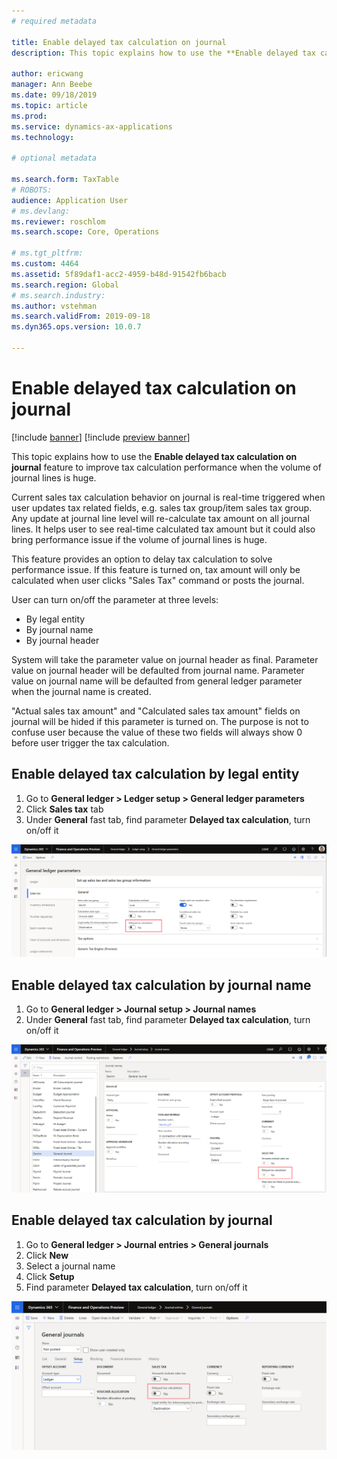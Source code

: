 ```yaml
---
# required metadata

title: Enable delayed tax calculation on journal
description: This topic explains how to use the **Enable delayed tax calculation on journal** feature to improve tax calculation performance when the volume of journal lines is huge.

author: ericwang
manager: Ann Beebe
ms.date: 09/18/2019
ms.topic: article
ms.prod: 
ms.service: dynamics-ax-applications
ms.technology: 

# optional metadata

ms.search.form: TaxTable
# ROBOTS: 
audience: Application User
# ms.devlang: 
ms.reviewer: roschlom
ms.search.scope: Core, Operations

# ms.tgt_pltfrm: 
ms.custom: 4464
ms.assetid: 5f89daf1-acc2-4959-b48d-91542fb6bacb
ms.search.region: Global
# ms.search.industry: 
ms.author: vstehman
ms.search.validFrom: 2019-09-18
ms.dyn365.ops.version: 10.0.7

---
```


# Enable delayed tax calculation on journal
[!include [banner](../includes/banner.md)]
[!include [preview banner](../includes/preview-banner.md)]

This topic explains how to use the **Enable delayed tax calculation on journal** feature to improve tax calculation performance when the volume of journal lines is huge.

Current sales tax calculation behavior on journal is real-time triggered when user updates tax related fields, e.g. sales tax group/item sales tax group. Any update at journal line level will re-calculate tax amount on all journal lines. It helps user to see real-time calculated tax amount but it could also bring performance issue if  the volume of journal lines is huge.

This feature provides an option to delay tax calculation to solve performance issue. If this feature is turned on, tax amount will only be calculated when user clicks "Sales Tax" command or posts the journal.

User can turn on/off the parameter at three levels:
- By legal entity
- By journal name
- By journal header

System will take the parameter value on journal header as final. Parameter value on journal header will be defaulted from journal name. Parameter value on journal name will be defaulted from general ledger parameter when the journal name is created.

"Actual sales tax amount" and "Calculated sales tax amount" fields on journal will be hided if this parameter is turned on. The purpose is not to confuse user because the value of these two fields will always show 0 before user trigger the tax calculation.

## Enable delayed tax calculation by legal entity

1. Go to **General ledger > Ledger setup > General ledger parameters**
2. Click **Sales tax** tab
3. Under **General** fast tab, find parameter **Delayed tax calculation**, turn on/off it

![](media\delayed-tax-calculation-gl.png)



## Enable delayed tax calculation by journal name

1. Go to **General ledger > Journal setup > Journal names**
2. Under **General** fast tab, find parameter **Delayed tax calculation**, turn on/off it

![](media\delayed-tax-calculation-journal-name.png)

## Enable delayed tax calculation by journal

1. Go to **General ledger > Journal entries > General journals**
2. Click **New**
3. Select a journal name
4. Click **Setup**
5. Find parameter **Delayed tax calculation**, turn on/off it

![](media\delayed-tax-calculation-journal-header.png)
